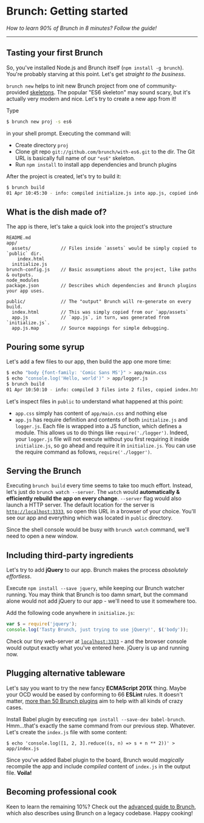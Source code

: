 # Brunch: Getting started

*How to learn 90% of Brunch in 8 minutes? Follow the guide!*

<div class="toc-placeholder"></div>

---

## Tasting your first Brunch

So, you've installed Node.js and Brunch itself (`npm install -g brunch`).
You're probably starving at this point. Let's get *straight to the business*.

`brunch new` helps to init new Brunch project from one of
community-provided [skeletons](http://brunch.io/skeletons).
The popular "ES6 skeleton" may sound scary, but it's actually very modern and nice.
Let's try to create a new app from it!

Type

```sh
$ brunch new proj -s es6
```

 in your shell prompt. Executing the command will:

* Create directory `proj`
* Clone git repo `git://github.com/brunch/with-es6.git` to the dir.
  The Git URL is basically full name of our `"es6"` skeleton.
* Run `npm install` to install app dependencies and brunch plugins

After the project is created, let's try to build it:

```sh
$ brunch build
01 Apr 10:45:30 - info: compiled initialize.js into app.js, copied index.html in 857ms
```

## What is the dish made of?

The app is there, let's take a quick look into the project's structure

```
README.md
app/
  assets/           // Files inside `assets` would be simply copied to `public` dir.
    index.html
  initialize.js
brunch-config.js    // Basic assumptions about the project, like paths & outputs.
node_modules
package.json        // Describes which dependencies and Brunch plugins your app uses.

public/             // The "output" Brunch will re-generate on every build.
  index.html        // This was simply copied from our `app/assets`
  app.js            // `app.js`, in turn, was generated from `initialize.js`.
  app.js.map        // Source mappings for simple debugging.
```

## Pouring some syrup

Let's add a few files to our app, then build the app one more time:

```sh
$ echo "body {font-family: 'Comic Sans MS'}" > app/main.css
$ echo "console.log('Hello, world')" > app/logger.js
$ brunch build
01 Apr 10:50:10 - info: compiled 3 files into 2 files, copied index.html in 947ms
```

Let's inspect files in `public` to understand what happened at this point:

* `app.css` simply has content of `app/main.css` and nothing else
* `app.js` has require definition and contents of both `initialize.js` and `logger.js`. Each file is wrapped into a JS function, which defines a module. This allows us to do things like `require('./logger')`. Indeed, your `logger.js` file will not execute without you first requiring it inside `initialize.js`, so go ahead and require it in `initialize.js`. You can use the require command as follows, `require('./logger')`.

## Serving the Brunch

Executing `brunch build` every time seems to take too much effort. Instead, let's just do `brunch watch --server`. The `watch` would **automatically & efficiently rebuild the app on every change**. `--server` flag would also launch a HTTP server. The default location for the server is [`http://localhost:3333`](http://localhost:3333), so open this URL in a browser of your choice. You'll see our app and everything which was located in `public` directory.

Since the shell console would be busy with `brunch watch` command, we'll need to open a new window.

## Including third-party ingredients

Let's try to add **jQuery** to our app. Brunch makes the process *absolutely effortless*.

Execute `npm install --save jquery`, while keeping our Brunch watcher running.
You may think that Brunch is too damn smart, but the command alone would not add
jQuery to our app - we'll need to use it somewhere too.

Add the following code anywhere in `initialize.js`:

```js
var $ = require('jquery');
console.log('Tasty Brunch, just trying to use jQuery!', $('body'));
```

Check our tiny web-server at [`localhost:3333`](http://localhost:3333) - and the browser console would
output exactly what you've entered here. jQuery is up and running now.

## Plugging alternative tableware

Let's say you want to try the new fancy **ECMAScript 201X** thing. Maybe your OCD would be eased by conforming
to 66 **ESLint** rules. It doesn't matter, [more than 50 Brunch plugins](http://brunch.io/plugins) aim to help with all kinds of crazy cases.

Install Babel plugin by executing `npm install --save-dev babel-brunch`.
Hmm...that's exactly the same command from our previous step. Whatever. Let's create the `index.js` file with some content:

```
$ echo 'console.log([1, 2, 3].reduce((s, n) => s + n ** 2))' > app/index.js
```

Since you've added Babel plugin to the board, Brunch would *magically* recompile the app and include *compiled* content of `index.js` in the output file. **Voila!**

## Becoming professional cook

Keen to learn the remaining 10%? Check out the [advanced guide to Brunch](https://github.com/brunch/brunch-guide#readme), which also describes using Brunch on a legacy codebase. Happy cooking!
